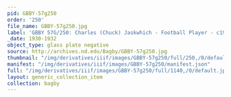 ```yaml
---
pid: GBBY-57g250
order: '250'
file_name: GBBY-57g250.jpg
label: 'GBBY 57G/250: Charles (Chuck) Jaskwhich - Football Player - c1930-1932'
_date: 1930-1932
object_type: glass plate negative
source: http://archives.nd.edu/Bagby/GBBY-57g250.jpg
thumbnail: "/img/derivatives/iiif/images/GBBY-57g250/full/250,/0/default.jpg"
manifest: "/img/derivatives/iiif/images/GBBY-57g250/manifest.json"
full: "/img/derivatives/iiif/images/GBBY-57g250/full/1140,/0/default.jpg"
layout: generic_collection_item
collection: bagby
---
```

